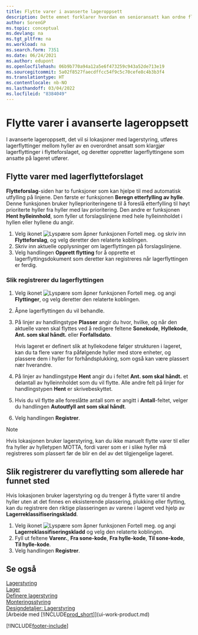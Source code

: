 ```yaml
---
title: Flytte varer i avanserte lageroppsett
description: Dette emnet forklarer hvordan en senioransatt kan ordne flytting av varer i avanserte lageroppsett – gjelder lokasjoner med lagerstyring.
author: SorenGP
ms.topic: conceptual
ms.devlang: na
ms.tgt_pltfrm: na
ms.workload: na
ms.search.form: 7351
ms.date: 06/24/2021
ms.author: edupont
ms.openlocfilehash: 06b9b770a94a12a5e6f473259c943a52de713e19
ms.sourcegitcommit: 5a02f8527faecdffcc54f9c5c70cefe8c4b3b3f4
ms.translationtype: HT
ms.contentlocale: nb-NO
ms.lasthandoff: 03/04/2022
ms.locfileid: "8384049"
---
```

# <a name="move-items-in-advanced-warehouse-configurations"></a>Flytte varer i avanserte lageroppsett
I avanserte lageroppsett, det vil si lokasjoner med lagerstyring, utføres lagerflyttinger mellom hyller av en overordnet ansatt som klargjør lagerflyttinger i flytteforslaget, og deretter oppretter lagerflyttingene som ansatte på lageret utfører.  

## <a name="to-move-items-with-the-warehouse-movement-worksheet"></a>Flytte varer med lagerflytteforslaget
**Flytteforslag**-siden har to funksjoner som kan hjelpe til med automatisk utfylling på linjene. Den første er funksjonen **Beregn etterfylling av hylle**. Denne funksjonen bruker hylleprioriteringene til å foreslå etterfylling til høyt prioriterte hyller fra hyller med lav prioritering. Den andre er funksjonen **Hent hylleinnhold**, som fyller ut forslagslinjene med hele hylleinnholdet i hyllen eller hyllene du angir.

1.  Velg ikonet ![Lyspære som åpner funksjonen Fortell meg.](media/ui-search/search_small.png "Fortell hva du vil gjøre") og skriv inn **Flytteforslag**, og velg deretter den relaterte koblingen.  
2.  Skriv inn aktuelle opplysninger om lagerflyttingen på forslagslinjene.  
3. Velg handlingen **Opprett flytting** for å opprette et lagerflyttingsdokument som deretter kan registreres når lagerflyttingen er ferdig.  

### <a name="to-register-the-warehouse-movement"></a>Slik registrerer du lagerflyttingen  
1.  Velg ikonet ![Lyspære som åpner funksjonen Fortell meg.](media/ui-search/search_small.png "Fortell hva du vil gjøre") og angi **Flyttinger**, og velg deretter den relaterte koblingen.  
2.  Åpne lagerflyttingen du vil behandle.  
3.  På linjer av handlingstype **Plasser** angir du hvor, hvilke, og når den aktuelle varen skal flyttes ved å redigere feltene **Sonekode**, **Hyllekode**, **Ant. som skal håndt.** eller **Forfallsdato**.  

    Hvis lageret er definert slik at hyllekodene følger strukturen i lageret, kan du ta flere varer fra påfølgende hyller med store enheter, og plassere dem i hyller for forhåndsplukking, som også kan være plassert nær hverandre.  
4.  På linjer av handlingstype **Hent** angir du i feltet **Ant. som skal håndt.** et delantall av hylleinnholdet som du vil flytte. Alle andre felt på linjer for handlingstypen **Hent** er skrivebeskyttet.  
5.  Hvis du vil flytte alle foreslåtte antall som er angitt i **Antall**-feltet, velger du handlingen **Autoutfyll ant som skal håndt**.  
6. Velg handlingen **Registrer**.  

> [!NOTE]  
>  Hvis lokasjonen bruker lagerstyring, kan du ikke manuelt flytte varer til eller fra hyller av hylletypen MOTTA, fordi varer som er i slike hyller må registreres som plassert før de blir en del av det tilgjengelige lageret.

## <a name="to-register-the-movement-of-an-item-that-has-already-occurred"></a>Slik registrerer du vareflytting som allerede har funnet sted  
Hvis lokasjonen bruker lagerstyring og du trenger å flytte varer til andre hyller uten at det finnes en eksisterende plassering, plukking eller flytting, kan du registrere den riktige plasseringen av varene i lageret ved hjelp av **Lagerreklassifiseringskladd**.

1.  Velg ikonet ![Lyspære som åpner funksjonen Fortell meg.](media/ui-search/search_small.png "Fortell hva du vil gjøre") og angi **Lagerreklassifiseringskladd** og velg den relaterte koblingen.  
2.  Fyll ut feltene **Varenr.**, **Fra sone-kode**, **Fra hylle-kode**, **Til sone-kode**, **Til hylle-kode**.  
3.  Velg handlingen **Registrer**.  

## <a name="see-also"></a>Se også  
[Lagerstyring](warehouse-manage-warehouse.md)  
[Lager](inventory-manage-inventory.md)  
[Definere lagerstyring](warehouse-setup-warehouse.md)     
[Monteringsstyring](assembly-assemble-items.md)    
[Designdetaljer: Lagerstyring](design-details-warehouse-management.md)  
[Arbeide med [!INCLUDE[prod_short](includes/prod_short.md)]](ui-work-product.md)


[!INCLUDE[footer-include](includes/footer-banner.md)]
